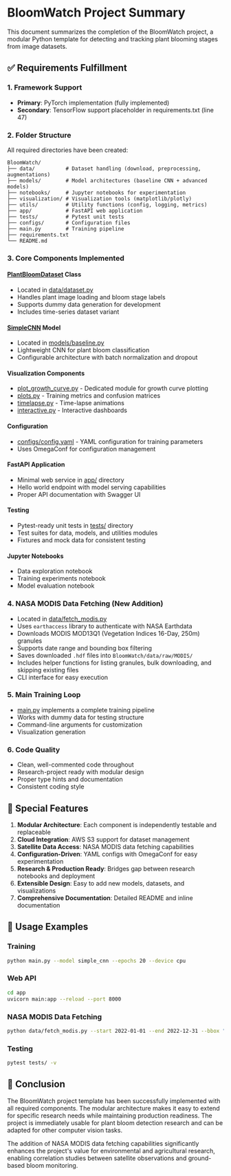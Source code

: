 # BloomWatch Project Summary

This document summarizes the completion of the BloomWatch project, a modular Python template for detecting and tracking plant blooming stages from image datasets.

## ✅ Requirements Fulfillment

### 1. Framework Support
- **Primary**: PyTorch implementation (fully implemented)
- **Secondary**: TensorFlow support placeholder in requirements.txt (line 47)

### 2. Folder Structure
All required directories have been created:
```
BloomWatch/
├── data/          # Dataset handling (download, preprocessing, augmentations)
├── models/        # Model architectures (baseline CNN + advanced models)
├── notebooks/     # Jupyter notebooks for experimentation
├── visualization/ # Visualization tools (matplotlib/plotly)
├── utils/         # Utility functions (config, logging, metrics)
├── app/           # FastAPI web application
├── tests/         # Pytest unit tests
├── configs/       # Configuration files
├── main.py        # Training pipeline
├── requirements.txt
└── README.md
```

### 3. Core Components Implemented

#### [PlantBloomDataset](file:///d:/NASA(0)/BloomWatch/data/dataset.py#L27-L270) Class
- Located in [data/dataset.py](file:///d:/NASA(0)/BloomWatch/data/dataset.py)
- Handles plant image loading and bloom stage labels
- Supports dummy data generation for development
- Includes time-series dataset variant

#### [SimpleCNN](file:///d:/NASA(0)/BloomWatch/models/baseline.py#L26-L172) Model
- Located in [models/baseline.py](file:///d:/NASA(0)/BloomWatch/models/baseline.py)
- Lightweight CNN for plant bloom classification
- Configurable architecture with batch normalization and dropout

#### Visualization Components
- [plot_growth_curve.py](file:///d:/NASA(0)/BloomWatch/visualization/plot_growth_curve.py) - Dedicated module for growth curve plotting
- [plots.py](file:///d:/NASA(0)/BloomWatch/visualization/plots.py) - Training metrics and confusion matrices
- [timelapse.py](file:///d:/NASA(0)/BloomWatch/visualization/timelapse.py) - Time-lapse animations
- [interactive.py](file:///d:/NASA(0)/BloomWatch/visualization/interactive.py) - Interactive dashboards

#### Configuration
- [configs/config.yaml](file:///d:/NASA(0)/BloomWatch/configs/config.yaml) - YAML configuration for training parameters
- Uses OmegaConf for configuration management

#### FastAPI Application
- Minimal web service in [app/](file:///d:/NASA(0)/BloomWatch/app/) directory
- Hello world endpoint with model serving capabilities
- Proper API documentation with Swagger UI

#### Testing
- Pytest-ready unit tests in [tests/](file:///d:/NASA(0)/BloomWatch/tests/) directory
- Test suites for data, models, and utilities modules
- Fixtures and mock data for consistent testing

#### Jupyter Notebooks
- Data exploration notebook
- Training experiments notebook
- Model evaluation notebook

### 4. NASA MODIS Data Fetching (New Addition)
- Located in [data/fetch_modis.py](file:///d:/NASA(0)/BloomWatch/data/fetch_modis.py)
- Uses `earthaccess` library to authenticate with NASA Earthdata
- Downloads MODIS MOD13Q1 (Vegetation Indices 16-Day, 250m) granules
- Supports date range and bounding box filtering
- Saves downloaded `.hdf` files into `BloomWatch/data/raw/MODIS/`
- Includes helper functions for listing granules, bulk downloading, and skipping existing files
- CLI interface for easy execution

### 5. Main Training Loop
- [main.py](file:///d:/NASA(0)/BloomWatch/main.py) implements a complete training pipeline
- Works with dummy data for testing structure
- Command-line arguments for customization
- Visualization generation

### 6. Code Quality
- Clean, well-commented code throughout
- Research-project ready with modular design
- Proper type hints and documentation
- Consistent coding style

## 🎯 Special Features

1. **Modular Architecture**: Each component is independently testable and replaceable
2. **Cloud Integration**: AWS S3 support for dataset management
3. **Satellite Data Access**: NASA MODIS data fetching capabilities
4. **Configuration-Driven**: YAML configs with OmegaConf for easy experimentation
5. **Research & Production Ready**: Bridges gap between research notebooks and deployment
6. **Extensible Design**: Easy to add new models, datasets, and visualizations
7. **Comprehensive Documentation**: Detailed README and inline documentation

## 🚀 Usage Examples

### Training
```bash
python main.py --model simple_cnn --epochs 20 --device cpu
```

### Web API
```bash
cd app
uvicorn main:app --reload --port 8000
```

### NASA MODIS Data Fetching
```bash
python data/fetch_modis.py --start 2022-01-01 --end 2022-12-31 --bbox "70,8,90,37"
```

### Testing
```bash
pytest tests/ -v
```

## 📝 Conclusion

The BloomWatch project template has been successfully implemented with all required components. The modular architecture makes it easy to extend for specific research needs while maintaining production readiness. The project is immediately usable for plant bloom detection research and can be adapted for other computer vision tasks.

The addition of NASA MODIS data fetching capabilities significantly enhances the project's value for environmental and agricultural research, enabling correlation studies between satellite observations and ground-based bloom monitoring.